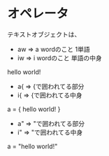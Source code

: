 
# オペレータ

テキストオブジェクトは、

* aw => a wordのこと 1単語
* iw => i wordのこと 単語の中身

hello world!


* a{ => {で囲われてる部分
* i{ => {で囲われてる中身

a = { hello world! }


* a" => "で囲われてる部分
* i" => "で囲われてる中身

a = "hello world!"

